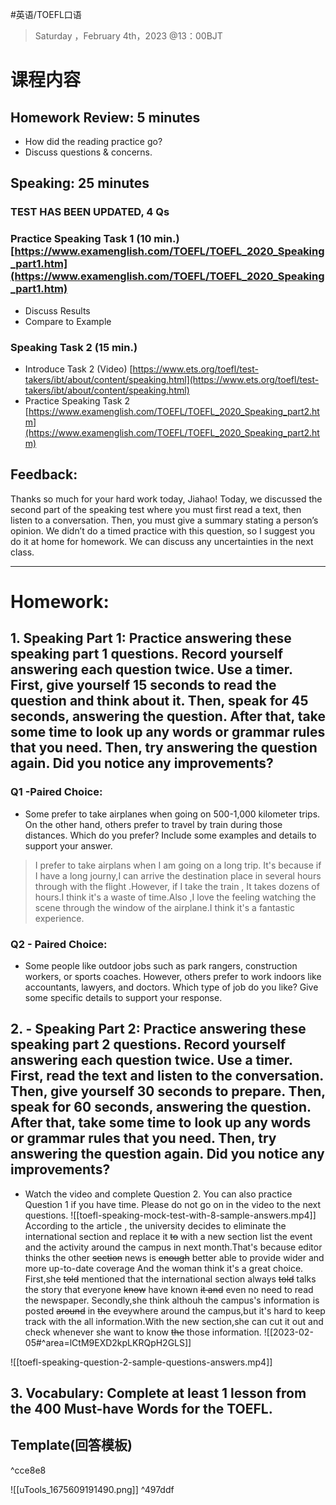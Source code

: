 #英语/TOEFL口语 

> Saturday ，February 4th，2023 @13：00BJT

# 课程内容 
## Homework Review: 5 minutes
- How did the reading practice go?
- Discuss questions & concerns.
## Speaking: 25 minutes
### TEST HAS BEEN UPDATED, 4 Qs

### Practice Speaking Task 1 (10 min.) [https://www.examenglish.com/TOEFL/TOEFL_2020_Speaking_part1.htm](https://www.examenglish.com/TOEFL/TOEFL_2020_Speaking_part1.htm)
-   Discuss Results
-   Compare to Example

### Speaking Task 2 (15 min.)
- Introduce Task 2 (Video) [https://www.ets.org/toefl/test-takers/ibt/about/content/speaking.html](https://www.ets.org/toefl/test-takers/ibt/about/content/speaking.html)
- Practice Speaking Task 2 [https://www.examenglish.com/TOEFL/TOEFL_2020_Speaking_part2.htm](https://www.examenglish.com/TOEFL/TOEFL_2020_Speaking_part2.htm)
## Feedback: 
Thanks so much for your hard work today, Jiahao! Today, we discussed the second part of the speaking test where you must first read a text, then listen to a conversation. Then, you must give a summary stating a person’s opinion. We didn’t do a timed practice with this question, so I suggest you do it at home for homework. We can discuss any uncertainties in the next class.

---
# Homework:
## 1. Speaking Part 1: Practice answering these speaking part 1 questions. Record yourself answering each question twice. Use a timer. First, give yourself 15 seconds to read the question and think about it. Then, speak for 45 seconds, answering the question. After that, take some time to look up any words or grammar rules that you need. Then, try answering the question again. Did you notice any improvements?
### Q1 -Paired Choice: 
- Some prefer to take airplanes when going on 500-1,000 kilometer trips. On the other hand, others prefer to travel by train during those distances. Which do you prefer? Include some examples and details to support your answer.
> I prefer to take airplans when I am going on a long trip. It's because if I have a long journy,I can arrive the destination place in several hours through with the flight .However, if I take the train , It takes dozens of hours.I think it's a waste of time.Also ,I love the feeling watching the scene through the window of the airplane.I think it's a fantastic experience.
### Q2 - Paired Choice: 
- Some people like outdoor jobs such as park rangers, construction workers, or sports coaches. However, others prefer to work indoors like accountants, lawyers, and doctors. Which type of job do you like? Give some specific details to support your response.
## 2. -   Speaking Part 2: Practice answering these speaking part 2 questions. Record yourself answering each question twice. Use a timer. First, read the text and listen to the conversation. Then, give yourself 30 seconds to prepare. Then, speak for 60 seconds, answering the question. After that, take some time to look up any words or grammar rules that you need. Then, try answering the question again. Did you notice any improvements?
    

-   Watch the video and complete Question 2. You can also practice Question 1 if you have time. Please do not go on in the video to the next questions.
![[toefl-speaking-mock-test-with-8-sample-answers.mp4]]
According to the article , the university decides to eliminate the international section and replace it ~~to~~ with a new section list the event and the activity around the campus in next month.That's because editor thinks the other ~~section~~ news is ~~enough~~  better able to provide wider and more up-to-date coverage
And the woman think it's a great choice.
First,she ~~told~~ mentioned that the international section always ~~told~~ talks the story that everyone ~~know~~ have known ~~it and~~ even no need to read the newspaper.
Secondly,she think althouh the campus's information is posted ~~around~~ in ~~the~~ eveywhere around the campus,but it's hard to keep track with the all information.With the new section,she can cut it out and check whenever she want to know ~~the~~ those information.
![[2023-02-05#^area=lCtM9EXD2kpLKRQpH2GLS]]

![[toefl-speaking-question-2-sample-questions-answers.mp4]]
## 3. Vocabulary: Complete at least 1 lesson from the 400 Must-have Words for the TOEFL.

## Template(回答模板)

^cce8e8

![[uTools_1675609191490.png]] ^497ddf